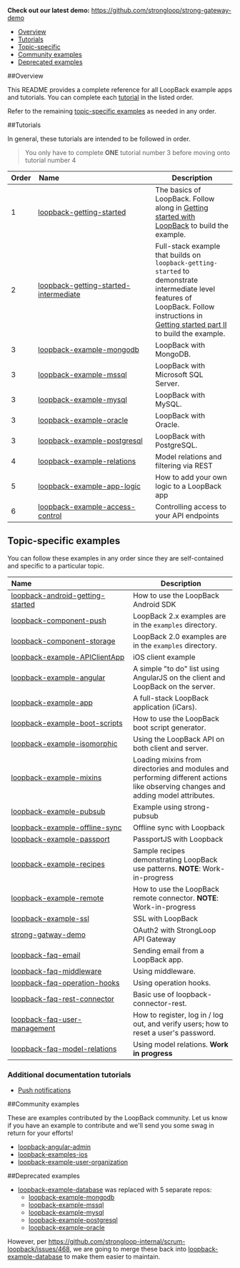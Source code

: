 **Check out our latest demo:** https://github.com/strongloop/strong-gateway-demo

- [Overview](#overview)
- [Tutorials](#tutorials)
- [Topic-specific](#topic-specific-examples)
- [Community examples](#community-examples)
- [Deprecated examples](#deprecated-examples)

##Overview

This README provides a complete reference for all LoopBack example apps and tutorials. 
You can complete each [tutorial](#tutorials) in the listed order.

Refer to the remaining [topic-specific examples](#topic-specific-examples) as needed in any order.

##Tutorials

In general, these tutorials are intended to be followed in order.

>You only have to complete **ONE** tutorial number 3 before moving onto tutorial
number 4

|Order|Name&nbsp;&nbsp;&nbsp;&nbsp;&nbsp;&nbsp;&nbsp;&nbsp;&nbsp;&nbsp;&nbsp;&nbsp;&nbsp;&nbsp;&nbsp;&nbsp;&nbsp;&nbsp;&nbsp;&nbsp;&nbsp;&nbsp;&nbsp;&nbsp;&nbsp;&nbsp;&nbsp;&nbsp;&nbsp;&nbsp;&nbsp;&nbsp;&nbsp;&nbsp;&nbsp;&nbsp;&nbsp;&nbsp;&nbsp;&nbsp;&nbsp;&nbsp;&nbsp;&nbsp;&nbsp;&nbsp;|Description|
|---|---|---|
|1|[loopback-getting-started](https://github.com/strongloop/loopback-getting-started)|The basics of LoopBack.  Follow along in [Getting started with LoopBack](http://docs.strongloop.com/display/LB/Getting+started+with+LoopBack) to build the example.|
|2|[loopback-getting-started-intermediate](https://github.com/strongloop/loopback-getting-started-intermediate)| Full-stack example that builds on `loopback-getting-started` to demonstrate intermediate level features of LoopBack.  Follow instructions in [Getting started part II](http://docs.strongloop.com/display/LB/Getting+started+part+II) to build the example.|
|3|[loopback-example-mongodb](https://github.com/strongloop/loopback-example-mongodb)|LoopBack with MongoDB.|
|3|[loopback-example-mssql](https://github.com/strongloop/loopback-example-mssql)|LoopBack with Microsoft SQL Server.|
|3|[loopback-example-mysql](https://github.com/strongloop/loopback-example-mysql)|LoopBack with MySQL.|
|3|[loopback-example-oracle](https://github.com/strongloop/loopback-example-oracle)|LoopBack with Oracle.|
|3|[loopback-example-postgresql](https://github.com/strongloop/loopback-example-postgresql)|LoopBack with PostgreSQL.|
|4|[loopback-example-relations](https://github.com/strongloop/loopback-example-relations)|Model relations and filtering via REST|
|5|[loopback-example-app-logic](https://github.com/strongloop/loopback-example-app-logic)|How to add your own logic to a LoopBack app|
|6|[loopback-example-access-control](https://github.com/strongloop/loopback-example-access-control)|Controlling access to your API endpoints|

## Topic-specific examples

You can follow these examples in any order since they are self-contained and
specific to a particular topic.

|Name&nbsp;&nbsp;&nbsp;&nbsp;&nbsp;&nbsp;&nbsp;&nbsp;&nbsp;&nbsp;&nbsp;&nbsp;&nbsp;&nbsp;&nbsp;&nbsp;&nbsp;&nbsp;&nbsp;&nbsp;&nbsp;&nbsp;&nbsp;&nbsp;&nbsp;&nbsp;&nbsp;&nbsp;&nbsp;&nbsp;&nbsp;&nbsp;&nbsp;&nbsp;&nbsp;&nbsp;&nbsp;&nbsp;&nbsp;&nbsp;&nbsp;&nbsp;&nbsp;&nbsp;&nbsp;&nbsp;&nbsp;&nbsp;&nbsp;|Description  |
|---|---|
|[loopback-android-getting-started](https://github.com/strongloop/loopback-android-getting-started)            |How to use the LoopBack Android SDK |
|[loopback-component-push](https://github.com/strongloop/loopback-component-push)  |LoopBack 2.x examples are in the `examples` directory. |
|[loopback-component-storage](https://github.com/strongloop/loopback-component-storage) |LoopBack 2.0 examples are in the `examples` directory.  |
|[loopback-example-APIClientApp](https://github.com/strongloop/loopback-example-apiclientapp)|iOS client example|
|[loopback-example-angular](https://github.com/strongloop/loopback-example-angular) |A simple "to do" list using AngularJS on the client and LoopBack on the server.|
|[loopback-example-app](https://github.com/strongloop/loopback-example-app)  |A full-stack LoopBack application (iCars).|
|[loopback-example-boot-scripts](https://github.com/strongloop/loopback-example-boot-scripts)|How to use the LoopBack boot script generator. |
|[loopback-example-isomorphic](https://github.com/strongloop/loopback-example-isomorphic)    |Using the LoopBack API on both client and server.|
|[loopback-example-mixins](https://github.com/strongloop/loopback-example-mixins) | Loading mixins from  directories and modules and performing different actions like observing changes and adding model attributes.   
|[loopback-example-pubsub](https://github.com/strongloop/loopback-example-pubsub) |Example using strong-pubsub |
|[loopback-example-offline-sync](https://github.com/strongloop/loopback-example-offline-sync)|Offline sync with Loopback |
|[loopback-example-passport](https://github.com/strongloop/loopback-example-passport) |PassportJS with Loopback  |
|[loopback-example-recipes](https://github.com/strongloop/loopback-example-recipes)  | Sample recipes  demonstrating LoopBack use patterns.  **NOTE**: Work-in-progress   |
|[loopback-example-remote](https://github.com/strongloop/loopback-example-remote) |How to use the LoopBack remote connector.  **NOTE**: Work-in-progress  |
|[loopback-example-ssl](https://github.com/strongloop/loopback-example-ssl)  |SSL with LoopBack   |
|[strong-gatway-demo](https://github.com/strongloop/strong-gateway-demo) |OAuth2 with StrongLoop API Gateway|
| [loopback-faq-email](https://github.com/strongloop/loopback-faq-email)| Sending email from a LoopBack app.|
| [loopback-faq-middleware](https://github.com/strongloop/loopback-faq-middleware)| Using middleware.|
| [loopback-faq-operation-hooks](https://github.com/strongloop/loopback-faq-operation-hooks)| Using operation hooks.|
| [loopback-faq-rest-connector](https://github.com/strongloop/loopback-faq-rest-connector)| Basic use of loopback-connector-rest.|
| [loopback-faq-user-management](https://github.com/strongloop/loopback-faq-user-management) | How to register, log in / log out, and verify users; how to reset a user's password.|
| [loopback-faq-model-relations](https://github.com/strongloop/loopback-faq-model-relations) | Using model relations. **Work in progress**|

### Additional documentation tutorials

- [Push notifications](http://docs.strongloop.com/display/LB/Tutorial:+Push+notifications)

##Community examples

These are examples contributed by the LoopBack community. Let us know if you have an example to
contribute and we'll send you some swag in return for your efforts!

- [loopback-angular-admin](https://github.com/beeman/loopback-angular-admin)
- [loopback-examples-ios](https://github.com/strongloop-community/loopback-examples-ios)
- [loopback-example-user-organization](https://github.com/strongloop-community/loopback-example-user-organization)

##Deprecated examples

- [loopback-example-database](https://github.com/strongloop/loopback-example-database) was replaced with 5 separate repos:
    - [loopback-example-mongodb](https://github.com/strongloop/loopback-example-mongodb)
    - [loopback-example-mssql](https://github.com/strongloop/loopback-example-mssql)
    - [loopback-example-mysql](https://github.com/strongloop/loopback-example-mysql)
    - [loopback-example-postgresql](https://github.com/strongloop/loopback-example-postgresql)
    - [loopback-example-oracle](https://github.com/strongloop/loopback-example-oracle)

However, per https://github.com/strongloop-internal/scrum-loopback/issues/468, we are going to merge these back into [loopback-example-database](https://github.com/strongloop/loopback-example-database) to make them easier to maintain.
